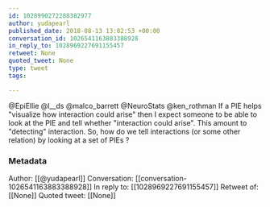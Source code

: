 ```yaml
---
id: 1028990272288382977
author: yudapearl
published_date: 2018-08-13 13:02:53 +00:00
conversation_id: 1026541163883388928
in_reply_to: 1028969227691155457
retweet: None
quoted_tweet: None
type: tweet
tags:

---
```


@EpiEllie @l__ds @malco_barrett @NeuroStats @ken_rothman If a PIE helps "visualize how interaction could arise" then I expect someone to be able to look at the PIE and tell whether "interaction could arise". This amount to "detecting" interaction. So, how do we tell interactions (or some other  relation) by looking at a set of PIEs ?

### Metadata

Author: [[@yudapearl]]
Conversation: [[conversation-1026541163883388928]]
In reply to: [[1028969227691155457]]
Retweet of: [[None]]
Quoted tweet: [[None]]
